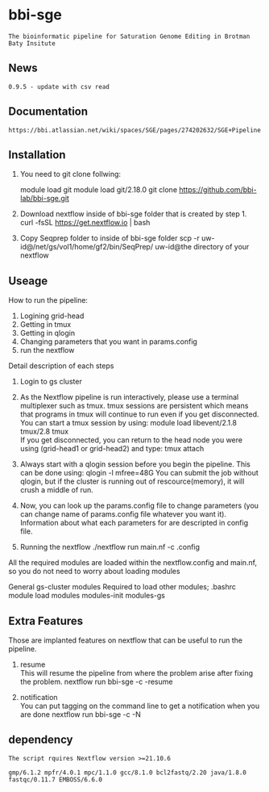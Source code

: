 # bbi-sge
    The bioinformatic pipeline for Saturation Genome Editing in Brotman Baty Insitute

## News
    0.9.5 - update with csv read

## Documentation
    https://bbi.atlassian.net/wiki/spaces/SGE/pages/274202632/SGE+Pipeline

## Installation

1. You need to git clone follwing:
    
    module load git
module load git/2.18.0
        git clone https://github.com/bbi-lab/bbi-sge.git

2. Download nextflow inside of bbi-sge folder that is created by step 1.   
    curl -fsSL https://get.nextflow.io | bash

3. Copy Seqprep folder to inside of bbi-sge folder
    scp -r uw-id@/net/gs/vol1/home/gf2/bin/SeqPrep/ uw-id@the directory of your nextflow

## Useage

How to run the pipeline:
1. Logining grid-head
2. Getting in tmux
3. Getting in qlogin
4. Changing parameters that you want in params.config
5. run the nextflow

Detail description of each steps

1. Login to gs cluster  

2. As the Nextflow pipeline is run interactively, please use a terminal multiplexer such as tmux. tmux sessions are persistent which means that programs in tmux will continue to run even if you get disconnected. You can start a tmux session by using:
    module load libevent/2.1.8 tmux/2.8
    tmux   
If you get disconnected, you can return to the head node you were using (grid-head1 or grid-head2) and type:
    tmux attach

3. Always start with a qlogin session before you begin the pipeline. This can be done using:
    qlogin -l mfree=48G 
You can submit the job without qlogin, but if the cluster is running out of rescource(memory), it will crush a middle of run.

4. Now, you can look up the params.config file to change parameters (you can change name of params.config file whatever you want it). Information about what each parameters for are descripted in config file.

5. Running the nextflow
        ./nextflow run main.nf -c <config name>.config 

All the required modules are loaded within the nextflow.config and main.nf, so you do not need to worry about loading modules 

General gs-cluster modules 
Required to load other modules; .bashrc
    module load modules modules-init modules-gs  

## Extra Features
Those are implanted features on nextflow that can be useful to run the pipeline.

1. resume  
This will resume the pipeline from where the problem arise after fixing the problem.
    nextflow run bbi-sge -c <config name> -resume

2. notification  
You can put tagging on the command line to get a notification when you are done
    nextflow run bbi-sge -c <config name> -N <recipient address>  

## dependency
    The script rquires Nextflow version >=21.10.6  

    gmp/6.1.2 mpfr/4.0.1 mpc/1.1.0 gcc/8.1.0 bcl2fastq/2.20 java/1.8.0 fastqc/0.11.7 EMBOSS/6.6.0
